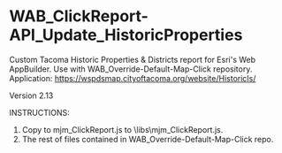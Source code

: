 # WAB_ClickReport-API_Update_HistoricProperties
Custom Tacoma Historic Properties &amp; Districts report for Esri's Web AppBuilder. Use with WAB_Override-Default-Map-Click repository. Application: https://wspdsmap.cityoftacoma.org/website/HistoricIs/

Version 2.13

INSTRUCTIONS:

1. Copy to mjm_ClickReport.js to \libs\mjm_ClickReport.js.
2. The rest of files contained in WAB_Override-Default-Map-Click repo.
